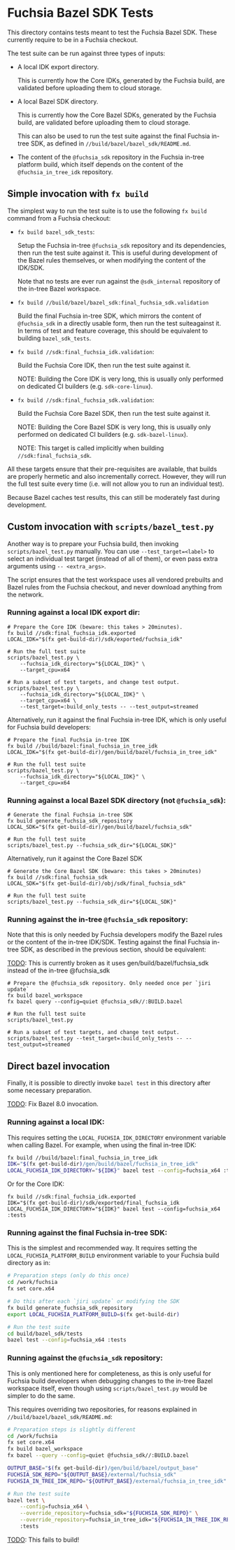 # Fuchsia Bazel SDK Tests

This directory contains tests meant to test the Fuchsia Bazel SDK.
These currently require to be in a Fuchsia checkout.

The test suite can be run against three types of inputs:

- A local IDK export directory.

  This is currently how the Core IDKs, generated by the Fuchsia
  build, are validated before uploading them to cloud storage.

- A local Bazel SDK directory.

  This is currently how the Core Bazel SDKs, generated by the
  Fuchsia build, are validated before uploading them to cloud
  storage.

  This can also be used to run the test suite against the
  final Fuchsia in-tree SDK, as defined in
  `//build/bazel/bazel_sdk/README.md`.

- The content of the `@fuchsia_sdk` repository in the Fuchsia
  in-tree platform build, which itself depends on the content
  of the `@fuchsia_in_tree_idk` repository.


## Simple invocation with `fx build`

The simplest way to run the test suite is to use the following
`fx build` command from a Fuchsia checkout:

- `fx build bazel_sdk_tests`:

  Setup the Fuchsia in-tree `@fuchsia_sdk` repository and its
  dependencies, then run the test suite against it. This is
  useful during development of the Bazel rules themselves, or
  when modifying the content of the IDK/SDK.

  Note that no tests are ever run against the `@sdk_internal`
  repository of the in-tree Bazel workspace.

- `fx build //build/bazel/bazel_sdk:final_fuchsia_sdk.validation`

  Build the final Fuchsia in-tree SDK, which mirrors the content
  of `@fuchsia_sdk` in a directly usable form, then run the test
  suiteagainst it. In terms of test and feature coverage, this should
  be equivalent to building `bazel_sdk_tests`.

- `fx build //sdk:final_fuchsia_idk.validation`:

  Build the Fuchsia Core IDK, then run the test suite against it.

  NOTE: Building the Core IDK is very long, this is usually only
  performed on dedicated CI builders (e.g. `sdk-core-linux`).

- `fx build //sdk:final_fuchsia_sdk.validation`:

  Build the Fuchsia Core Bazel SDK, then run the test suite against it.

  NOTE: Building the Core Bazel SDK is very long, this is usually
  only performed on dedicated CI builders (e.g. `sdk-bazel-linux`).

  NOTE: This target is called implicitly when building
  `//sdk:final_fuchsia_sdk`.

All these targets ensure that their pre-requisites are available, that
builds are properly hermetic and also incrementally correct. However,
they will run the full test suite every time (i.e. will not allow you
to run an individual test).

Because Bazel caches test results, this can still be moderately fast
during development.

## Custom invocation with `scripts/bazel_test.py`

Another way is to prepare your Fuchsia build, then invoking
`scripts/bazel_test.py` manually. You can use `--test_target=<label>`
to select an individual test target (instead of all of them), or
even pass extra arguments using `-- <extra_args>`.

The script ensures that the test workspace uses all vendored
prebuilts and Bazel rules from the Fuchsia checkout, and never
download anything from the network.

### Running against a local IDK export dir:

```
# Prepare the Core IDK (beware: this takes > 20minutes).
fx build //sdk:final_fuchsia_idk.exported
LOCAL_IDK="$(fx get-build-dir)/sdk/exported/fuchsia_idk"

# Run the full test suite
scripts/bazel_test.py \
    --fuchsia_idk_directory="${LOCAL_IDK}" \
    --target_cpu=x64

# Run a subset of test targets, and change test output.
scripts/bazel_test.py \
    --fuchsia_idk_directory="${LOCAL_IDK}" \
    --target_cpu=x64 \
    --test_target=:build_only_tests -- --test_output=streamed
```

Alternatively, run it against the final Fuchsia in-tree IDK,
which is only useful for Fuchsia build developers:

```
# Prepare the final Fuchsia in-tree IDK
fx build //build/bazel:final_fuchsia_in_tree_idk
LOCAL_IDK="$(fx get-build-dir)/gen/build/bazel/fuchsia_in_tree_idk"

# Run the full test suite
scripts/bazel_test.py \
    --fuchsia_idk_directory="${LOCAL_IDK}" \
    --target_cpu=x64

```

### Running against a local Bazel SDK directory (not `@fuchsia_sdk`):

```
# Generate the final Fuchsia in-tree SDK
fx build generate_fuchsia_sdk_repository
LOCAL_SDK="$(fx get-build-dir)/gen/build/bazel/fuchsia_sdk"

# Run the full test suite
scripts/bazel_test.py --fuchsia_sdk_dir="${LOCAL_SDK}"
```

Alternatively, run it against the Core Bazel SDK
```
# Generate the Core Bazel SDK (beware: this takes > 20minutes)
fx build //sdk:final_fuchsia_sdk
LOCAL_SDK="$(fx get-build-dir)/obj/sdk/final_fuchsia_sdk"

# Run the full test suite
scripts/bazel_test.py --fuchsia_sdk_dir="${LOCAL_SDK}"
```

### Running against the in-tree `@fuchsia_sdk` repository:

Note that this is only needed by Fuchsia developers modify the Bazel rules
or the content of the in-tree IDK/SDK. Testing against the final
Fuchsia in-tree SDK, as described in the previous section, should be
equivalent:

[TODO](https://fxbug.dev/383536158): This is currently broken as it uses gen/build/bazel/fuchsia_sdk instead of the in-tree @fuchsia_sdk

```
# Prepare the @fuchsia_sdk repository. Only needed once per `jiri update`
fx build bazel_workspace
fx bazel query --config=quiet @fuchsia_sdk//:BUILD.bazel

# Run the full test suite
scripts/bazel_test.py

# Run a subset of test targets, and change test output.
scripts/bazel_test.py --test_target=:build_only_tests -- --test_output=streamed
```

## Direct bazel invocation

Finally, it is possible to directly invoke `bazel test` in this directory
after some necessary preparation.

[TODO](https://fxbug.dev/383498090): Fix Bazel 8.0 invocation.

### Running against a local IDK:

This requires setting the `LOCAL_FUCHSIA_IDK_DIRECTORY` environment
variable when calling Bazel. For example, when using the final in-tree IDK:

```sh
fx build //build/bazel:final_fuchsia_in_tree_idk
IDK="$(fx get-build-dir)/gen/build/bazel/fuchsia_in_tree_idk"
LOCAL_FUCHSIA_IDK_DIRECTORY="${IDK}" bazel test --config=fuchsia_x64 :tests
```

Or for the Core IDK:

```
fx build //sdk:final_fuchsia_idk.exported
IDK="$(fx get-build-dir)/sdk/exported/final_fuchsia_idk
LOCAL_FUCHSIA_IDK_DIRECTORY="${IDK}" bazel test --config=fuchsia_x64 :tests
```

### Running against the final Fuchsia in-tree SDK:

This is the simplest and recommended way. It requires setting the
`LOCAL_FUCHSIA_PLATFORM_BUILD` environment variable to your Fuchsia build
directory as in:

```sh
# Preparation steps (only do this once)
cd /work/fuchsia
fx set core.x64

# Do this after each `jiri update` or modifying the SDK
fx build generate_fuchsia_sdk_repository
export LOCAL_FUCHSIA_PLATFORM_BUILD=$(fx get-build-dir)

# Run the test suite
cd build/bazel_sdk/tests
bazel test --config=fuchsia_x64 :tests
```

### Running against the `@fuchsia_sdk` repository:

This is only mentioned here for completeness, as this is only useful for
Fuchsia build developers when debugging changes to the in-tree Bazel
workspace itself, even though using `scripts/bazel_test.py` would be
simpler to do the same.

This requires overriding two repositories, for reasons explained
in `//build/bazel/bazel_sdk/README.md`:

```sh
# Preparation steps is slightly different
cd /work/fuchsia
fx set core.x64
fx build bazel_workspace
fx bazel --query --config=quiet @fuchsia_sdk//:BUILD.bazel

OUTPUT_BASE="$(fx get-build-dir)/gen/build/bazel/output_base"
FUCHSIA_SDK_REPO="${OUTPUT_BASE}/external/fuchsia_sdk"
FUCHSIA_IN_TREE_IDK_REPO="${OUTPUT_BASE}/external/fuchsia_in_tree_idk"

# Run the test suite
bazel test \
    --config=fuchsia_x64 \
    --override_repository=fuchsia_sdk="${FUCHSIA_SDK_REPO}" \
    --override_repository=fuchsia_in_tree_idk="${FUCHSIA_IN_TREE_IDK_REPO}" \
    :tests
```

[TODO](https://fxbug.dev/383536158): This fails to build!
